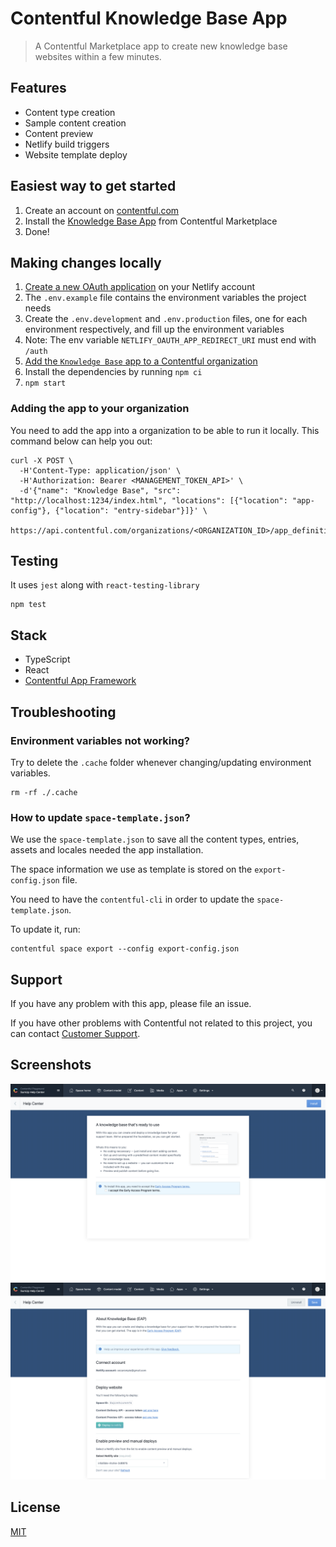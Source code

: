 # Contentful Knowledge Base App

> A Contentful Marketplace app to create new knowledge base websites within a few minutes.

## Features

- Content type creation
- Sample content creation
- Content preview
- Netlify build triggers
- Website template deploy

## Easiest way to get started

1. Create an account on [contentful.com](https://www.contentful.com/get-started/)
1. Install the [Knowledge Base App](https://www.contentful.com/marketplace/) from Contentful Marketplace
1. Done!

## Making changes locally

1. [Create a new OAuth application](https://app.netlify.com/user/applications#oauth-applications) on your Netlify account
1. The `.env.example` file contains the environment variables the project needs
1. Create the `.env.development` and `.env.production` files, one for each environment respectively, and fill up the environment variables
1. Note: The env variable `NETLIFY_OAUTH_APP_REDIRECT_URI` must end with `/auth`
1. [Add the `Knowledge Base` app to a Contentful organization](#adding-the-app-to-your-organization)
1. Install the dependencies by running `npm ci`
1. `npm start`

### Adding the app to your organization

You need to add the app into a organization to be able to run it locally. This command below can help you out:

```curl
curl -X POST \
  -H'Content-Type: application/json' \
  -H'Authorization: Bearer <MANAGEMENT_TOKEN_API>' \
  -d'{"name": "Knowledge Base", "src": "http://localhost:1234/index.html", "locations": [{"location": "app-config"}, {"location": "entry-sidebar"}]}' \
  https://api.contentful.com/organizations/<ORGANIZATION_ID>/app_definitions
```

## Testing

It uses `jest` along with `react-testing-library`

```
npm test
```

## Stack

- TypeScript
- React
- [Contentful App Framework](https://www.contentful.com/developers/docs/extensibility/app-framework/tutorial/)

## Troubleshooting

### Environment variables not working?

Try to delete the `.cache` folder whenever changing/updating environment variables.

```
rm -rf ./.cache
```

### How to update `space-template.json`?

We use the `space-template.json` to save all the content types, entries, assets and locales needed the app installation.

The space information we use as template is stored on the `export-config.json` file.

You need to have the `contentful-cli` in order to update the `space-template.json`.

To update it, run:

```
contentful space export --config export-config.json
```

## Support

If you have any problem with this app, please file an issue.

If you have other problems with Contentful not related to this project, you can contact [Customer Support](https://support.contentful.com).

## Screenshots

![Welcome Screen](docs/screenshot-welcome-screen.png)
![Knowledge Base App](docs/screenshot-kb-app.png)

## License

[MIT](LICENSE.md)
